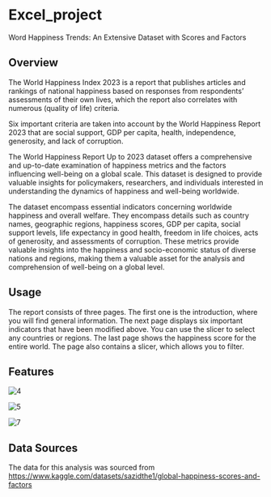 # Excel_project
Word Happiness Trends: An Extensive Dataset with Scores and Factors

## Overview

The World Happiness Index 2023 is a report that publishes articles and rankings of national happiness based on responses from respondents’ assessments of their own lives, which the report also correlates with numerous (quality of life) criteria.

Six important criteria are taken into account by the World Happiness Report 2023 that are social support, GDP per capita, health, independence, generosity, and lack of corruption. 

The World Happiness Report Up to 2023 dataset offers a comprehensive and up-to-date examination of happiness metrics and the factors influencing well-being on a global scale. This dataset is designed to provide valuable insights for policymakers, researchers, and individuals interested in understanding the dynamics of happiness and well-being worldwide.

The dataset encompass essential indicators concerning worldwide happiness and overall welfare. They encompass details such as country names, geographic regions, happiness scores, GDP per capita, social support levels, life expectancy in good health, freedom in life choices, acts of generosity, and assessments of corruption. These metrics provide valuable insights into the happiness and socio-economic status of diverse nations and regions, making them a valuable asset for the analysis and comprehension of well-being on a global level.

## Usage

The report consists of three pages. The first one is the introduction, where you will find general information. The next page displays six important indicators that have been modified above. You can use the slicer to select any countries or regions. The last page shows the happiness score for the entire world. The page also contains a slicer, which allows you to filter. 

## Features

![4](https://github.com/MaryiMar/Excel_project/assets/137822835/dc199909-2161-49c5-a1fe-e43ecbba923d)

![5](https://github.com/MaryiMar/Excel_project/assets/137822835/32c13647-9e97-4353-8549-6d15459f59b6)

![7](https://github.com/MaryiMar/Excel_project/assets/137822835/de0b981d-6cc6-4c21-9f6e-4133474c780e)



## Data Sources
The data for this analysis was sourced from https://www.kaggle.com/datasets/sazidthe1/global-happiness-scores-and-factors
